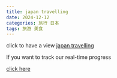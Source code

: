 ```yaml
---
title: japan travelling
date: 2024-12-12
categories: 旅行 日本
tags: 旅游 美食
---
```

 click to have a view
[japan travelling](_posts/assets/日本旅游.pdf)


 If you want to track our real-time progress

[click here](https://docs.qq.com/doc/DSlVHQ0ZaRWNQbHpl)

